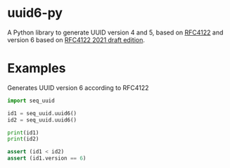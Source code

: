 # uuid6-py

A Python library to generate UUID version 4 and 5, based on [RFC4122](https://datatracker.ietf.org/doc/html/rfc4122)
and version 6 based
on [RFC4122 2021 draft edition](https://datatracker.ietf.org/doc/html/draft-peabody-dispatch-new-uuid-format).

# Examples

Generates UUID version 6 according to RFC4122

```python
import seq_uuid

id1 = seq_uuid.uuid6()
id2 = seq_uuid.uuid6()

print(id1)
print(id2)

assert (id1 < id2)
assert (id1.version == 6)
```
